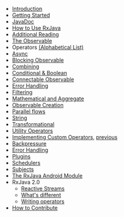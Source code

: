 * [Introduction](https://github.com/ReactiveX/RxJava/wiki/Home)
* [Getting Started](https://github.com/ReactiveX/RxJava/wiki/Getting-Started)
* [JavaDoc](http://reactivex.io/RxJava/javadoc/rx/Observable.html)
* [How to Use RxJava](https://github.com/ReactiveX/RxJava/wiki/How-To-Use-RxJava)
* [Additional Reading](https://github.com/ReactiveX/RxJava/wiki/Additional-Reading)
* [The Observable](https://github.com/ReactiveX/RxJava/wiki/Observable)
* Operators [(Alphabetical List)](http://reactivex.io/documentation/operators.html#alphabetical)
 * [Async](https://github.com/ReactiveX/RxJava/wiki/Async-Operators)
 * [Blocking Observable](https://github.com/ReactiveX/RxJava/wiki/Blocking-Observable-Operators)
 * [Combining](https://github.com/ReactiveX/RxJava/wiki/Combining-Observables)
 * [Conditional &amp; Boolean](https://github.com/ReactiveX/RxJava/wiki/Conditional-and-Boolean-Operators)
 * [Connectable Observable](https://github.com/ReactiveX/RxJava/wiki/Connectable-Observable-Operators)
 * [Error Handling](https://github.com/ReactiveX/RxJava/wiki/Error-Handling-Operators)
 * [Filtering](https://github.com/ReactiveX/RxJava/wiki/Filtering-Observables)
 * [Mathematical and Aggregate](https://github.com/ReactiveX/RxJava/wiki/Mathematical-and-Aggregate-Operators)
 * [Observable Creation](https://github.com/ReactiveX/RxJava/wiki/Creating-Observables)
 * [Parallel flows](https://github.com/ReactiveX/RxJava/wiki/Parallel-flows)
 * [String](https://github.com/ReactiveX/RxJava/wiki/String-Observables)
 * [Transformational](https://github.com/ReactiveX/RxJava/wiki/Transforming-Observables)
 * [Utility Operators](https://github.com/ReactiveX/RxJava/wiki/Observable-Utility-Operators)
 * [Implementing Custom Operators](https://github.com/ReactiveX/RxJava/wiki/Implementing-custom-operators-(draft)),  [previous](https://github.com/ReactiveX/RxJava/wiki/Implementing-Your-Own-Operators)
* [Backpressure](https://github.com/ReactiveX/RxJava/wiki/Backpressure)
* [Error Handling](https://github.com/ReactiveX/RxJava/wiki/Error-Handling)
* [Plugins](https://github.com/ReactiveX/RxJava/wiki/Plugins)
* [Schedulers](https://github.com/ReactiveX/RxJava/wiki/Scheduler)
* [Subjects](https://github.com/ReactiveX/RxJava/wiki/Subject)
* [The RxJava Android Module](https://github.com/ReactiveX/RxAndroid/wiki)
* RxJava 2.0
  * [Reactive Streams](https://github.com/ReactiveX/RxJava/wiki/Reactive-Streams)
  * [What's different](https://github.com/ReactiveX/RxJava/wiki/What's-different-in-2.0)
  * [Writing operators](https://github.com/ReactiveX/RxJava/wiki/Writing-operators-for-2.0)
* [How to Contribute](https://github.com/ReactiveX/RxJava/wiki/How-to-Contribute)